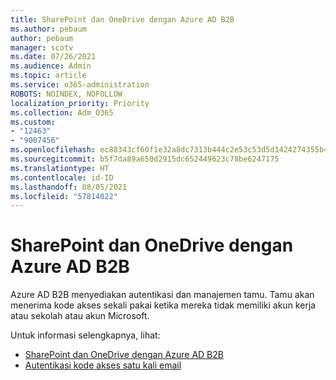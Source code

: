 ```yaml
---
title: SharePoint dan OneDrive dengan Azure AD B2B
ms.author: pebaum
author: pebaum
manager: scotv
ms.date: 07/26/2021
ms.audience: Admin
ms.topic: article
ms.service: o365-administration
ROBOTS: NOINDEX, NOFOLLOW
localization_priority: Priority
ms.collection: Adm_O365
ms.custom:
- "12463"
- "9007456"
ms.openlocfilehash: ec88343cf60f1e32a8dc7313b444c2e53c53d5d1424274355b4c96042f0dc629
ms.sourcegitcommit: b5f7da89a650d2915dc652449623c78be6247175
ms.translationtype: HT
ms.contentlocale: id-ID
ms.lasthandoff: 08/05/2021
ms.locfileid: "57814022"
---
```

# <a name="sharepoint-and-onedrive-integration-with-azure-ad-b2b"></a>SharePoint dan OneDrive dengan Azure AD B2B

Azure AD B2B menyediakan autentikasi dan manajemen tamu. Tamu akan menerima kode akses sekali pakai ketika mereka tidak memiliki akun kerja atau sekolah atau akun Microsoft.

Untuk informasi selengkapnya, lihat: 

- [SharePoint dan OneDrive dengan Azure AD B2B](/sharepoint/sharepoint-azureb2b-integration)
- [Autentikasi kode akses satu kali email](/azure/active-directory/external-identities/one-time-passcode)

